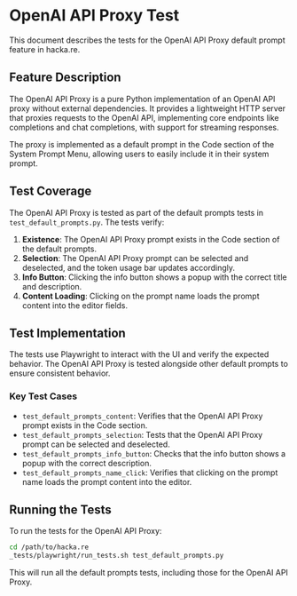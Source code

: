 # OpenAI API Proxy Test

This document describes the tests for the OpenAI API Proxy default prompt feature in hacka.re.

## Feature Description

The OpenAI API Proxy is a pure Python implementation of an OpenAI API proxy without external dependencies. It provides a lightweight HTTP server that proxies requests to the OpenAI API, implementing core endpoints like completions and chat completions, with support for streaming responses.

The proxy is implemented as a default prompt in the Code section of the System Prompt Menu, allowing users to easily include it in their system prompt.

## Test Coverage

The OpenAI API Proxy is tested as part of the default prompts tests in `test_default_prompts.py`. The tests verify:

1. **Existence**: The OpenAI API Proxy prompt exists in the Code section of the default prompts.
2. **Selection**: The OpenAI API Proxy prompt can be selected and deselected, and the token usage bar updates accordingly.
3. **Info Button**: Clicking the info button shows a popup with the correct title and description.
4. **Content Loading**: Clicking on the prompt name loads the prompt content into the editor fields.

## Test Implementation

The tests use Playwright to interact with the UI and verify the expected behavior. The OpenAI API Proxy is tested alongside other default prompts to ensure consistent behavior.

### Key Test Cases

- `test_default_prompts_content`: Verifies that the OpenAI API Proxy prompt exists in the Code section.
- `test_default_prompts_selection`: Tests that the OpenAI API Proxy prompt can be selected and deselected.
- `test_default_prompts_info_button`: Checks that the info button shows a popup with the correct description.
- `test_default_prompts_name_click`: Verifies that clicking on the prompt name loads the prompt content into the editor.

## Running the Tests

To run the tests for the OpenAI API Proxy:

```bash
cd /path/to/hacka.re
_tests/playwright/run_tests.sh test_default_prompts.py
```

This will run all the default prompts tests, including those for the OpenAI API Proxy.
